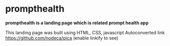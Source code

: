 # prompthealth

**prompthealth is a landing page which is related prompt health app**

This landing page was built using HTML, CSS, javascript
Autoconverted link https://github.com/nodeca/pica (enable linkify to see)
